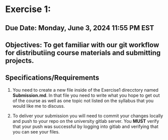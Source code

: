 # Exercise 1: 

## Due Date: Monday, June 3, 2024 11:55 PM EST
## Objectives: To get familiar with our git workflow for distributiing course materials and submitting projects.

## Specifications/Requirements
1. You need to create a new file inside of the Exercise1 direcctory named __Submission.md__. In that file you need to write what you hope to get out of the course as well as one topic not listed on the syllabus that you would like me to discuss.

2. To deliver your submission you will need to commit your changes locally and push to your repo on the university gitlab server. You __MUST__ verify that your push was successful by logging into gitlab and verifying that you can see your files.